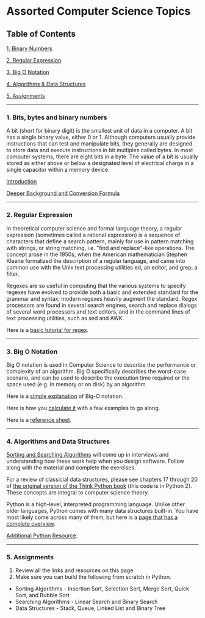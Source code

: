 # Assorted Computer Science Topics

## Table of Contents
[1. Binary Numbers](#section-a)

[2. Regular Expression](#section-b)

[3. Big O Notation](#section-c)

[4. Algorithms & Data Structures](#section-d)

[5. Assignments](#section-e)

---

### <a name="section-a"></a>1. Bits, bytes and binary numbers

A bit (short for binary digit) is the smallest unit of data in a computer. A bit has a single binary value, either 0 or 1. Although computers usually provide instructions that can test and manipulate bits, they generally are designed to store data and execute instructions in bit multiples called bytes. In most computer systems, there are eight bits in a byte. The value of a bit is usually stored as either above or below a designated level of electrical charge in a single capacitor within a memory device.

[Introduction](resources/computers-overview.pdf)

[Deeper Background and Conversion Formula](http://www.electronics-tutorials.ws/binary/bin_2.html)

---

### <a name="section-b"></a>2. Regular Expression

In theoretical computer science and formal language theory, a regular expression (sometimes called a rational expression) is a sequence of characters that define a search pattern, mainly for use in pattern matching with strings, or string matching, i.e. "find and replace"-like operations. The concept arose in the 1950s, when the American mathematician Stephen Kleene formalized the description of a regular language, and came into common use with the Unix text processing utilities ed, an editor, and grep, a filter.

Regexes are so useful in computing that the various systems to specify regexes have evolved to provide both a basic and extended standard for the grammar and syntax; modern regexes heavily augment the standard. Regex processors are found in several search engines, search and replace dialogs of several word processors and text editors, and in the command lines of text processing utilities, such as sed and AWK.

Here is a [basic tutorial for regex](https://regexone.com/).

---

### <a name="section-c"></a>3. Big O Notation

Big O notation is used in Computer Science to describe the performance or complexity of an algorithm. Big O specifically describes the worst-case scenario, and can be used to describe the execution time required or the space used (e.g. in memory or on disk) by an algorithm.

Here is a [simple explanation](https://justin.abrah.ms/computer-science/big-o-notation-explained.html) of Big-O notation.

Here is how you [calculate it](https://justin.abrah.ms/computer-science/how-to-calculate-big-o.html) with a few examples to go along.

Here is a [reference sheet](http://bigocheatsheet.com/).

---

### <a name="section-d"></a>4. Algorithms and Data Structures

[Sorting and Searching Algorithms](https://python-textbok.readthedocs.io/en/latest/Sorting_and_Searching_Algorithms.html) will come up in interviews and understanding how these work help when you design software. Follow along with the material and complete the exercises.

For a review of classicial data structures, please see chapters 17 through 20 of [the original version of the Think Python book]( http://www.greenteapress.com/thinkpython/thinkCSpy/html/) (this code is in Python 2). These concepts are integral to computer science theory.

Python is a high-level, interpreted programming language. Unlike other older languages, Python comes with many data structures built-in. You have most likely come across many of them, but here is a [page that has a complete overview](https://python.swaroopch.com/data_structures.html).

[Additional Python Resource](https://pythonschool.net/category/data-structures-algorithms.html).

---


### <a name="section-e"></a>5. Assignments

1. Review all the links and resources on this page.
2. Make sure you can build the following from scratch in Python.
  - Sorting Algorithms - Insertion Sort, Selection Sort, Merge Sort, Quick Sort, and Bubble Sort
  - Searching Algorithms - Linear Search and Binary Search
  - Data Structures - Stack, Queue, Linked List and Binary Tree
